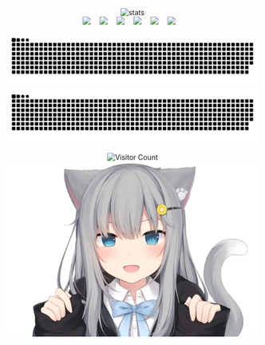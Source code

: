 
<div align=center>
  <img alt="stats" src="https://github-readme-stats.vercel.app/api?username=yjrqz777">
</div>

<div>


  <!-- profile logo 个人资料徽标 -->
  <div align="center">
    <a href="https://www.python.org/"><img src="https://img.shields.io/badge/蛇-python-blueblue" /></a>&emsp;
    <a href="https://yjrqz777.eu.org/"><img src="https://img.shields.io/badge/Twitter-推特-blue" /></a>&emsp;
    <a href="https://yjrqz777.eu.org/"><img src="https://img.shields.io/badge/YouTube-油管-c32136" /></a>&emsp;
    <a href="https://yjrqz777.eu.org/"><img src="https://img.shields.io/badge/WeChat-微信-07c160" /></a>&emsp;
    <a href="https://yjrqz777.eu.org/"><img src="https://img.shields.io/badge/Bilibili-B站-ff69b4" /></a>&emsp;
    <a href="https://blog.csdn.net/weixin_51681760/"><img src="https://img.shields.io/badge/CSDN-论坛-c32136" /></a>&emsp;
    <!-- visitor statistics logo 访客数统计徽标 -->
  </div>

 
  ![暗色](  https://raw.githubusercontent.com/yjrqz777/yjrqz777/output/github-contribution-grid-snake-dark.svg#pic_center)
  ![亮色](  https://raw.githubusercontent.com/yjrqz777/yjrqz777/output/github-contribution-grid-snake.svg#pic_center)


</div>

<!-- # 访客数据：惨惨惨!!! -->
<div align=center>
  <img alt="Visitor Count" src="https://profile-counter.glitch.me/Christmas/count.svg">
</div>

<!-- # 放只喵咪自我安慰   -->
<div align=center>
  <img src="https://raw.githubusercontent.com/yjrqz777/picture/master/%E7%8C%AB%E7%BE%BD%E9%9B%AB/2.jpg" />
  <!-- <img src="https://raw.githubusercontent.com/yjrqz777/picture/master/%E7%8C%AB%E7%BE%BD%E9%9B%AB/4.jpg"  /> -->
</div>

